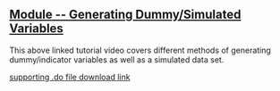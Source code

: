 ## [Module -- Generating Dummy/Simulated Variables](https://pjakiela.github.io/stata/genVars.mp4)

This above linked tutorial video covers different methods of generating dummy/indicator variables as well as a simulated data set.

[supporting .do file download link](https://pjakiela.github.io/stata/genVars.do)
